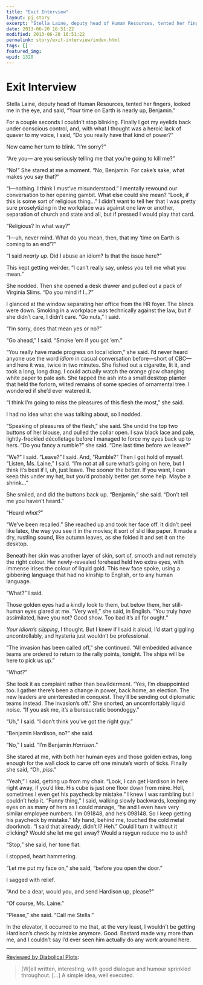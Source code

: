 ```yaml
---
title: "Exit Interview"
layout: pj_story
excerpt: "Stella Laine, deputy head of Human Resources, tented her fingers, looked me in the eye, and said, &amp;#8220;Your time on Earth is nearly up, Benjamin.&amp;#8221;"
date: 2013-06-20 16:51:22
modified: 2013-06-20 16:51:22
permalink: story/exit-interview/index.html
tags: []
featured_img: 
wpid: 1328
---
```


# Exit Interview

Stella Laine, deputy head of Human Resources, tented her fingers, looked me in the eye, and said, “Your time on Earth is nearly up, Benjamin.”

For a couple seconds I couldn’t stop blinking. Finally I got my eyelids back under conscious control, and, with what I thought was a heroic lack of quaver to my voice, I said, “Do you really have that kind of power?”

Now came her turn to blink. “I’m sorry?”

“Are you— are you seriously telling me that you’re going to kill me?”

“No!” She stared at me a moment. “No, Benjamin. For cake’s sake, what makes you say that?”

“I—nothing. I think I must’ve misunderstood.” I mentally rewound our conversation to her opening gambit. What else could she mean? “Look, if this is some sort of religious thing…” I didn’t want to tell her that I was pretty sure proselytizing in the workplace was against one law or another, separation of church and state and all, but if pressed I would play that card.

“Religious? In what way?”

“I—uh, never mind. What do you mean, then, that my ‘time on Earth is coming to an end’?”

“I said *nearly up*. Did I abuse an idiom? Is that the issue here?”

This kept getting weirder. “I can’t really say, unless you tell me what you mean.”

She nodded. Then she opened a desk drawer and pulled out a pack of Virginia Slims. “Do you mind if I…?”

I glanced at the window separating her office from the HR foyer. The blinds were down. Smoking in a workplace was technically against the law, but if she didn’t care, I didn’t care. “Go nuts,” I said.

“I’m sorry, does that mean yes or no?”

“Go ahead,” I said. “Smoke ’em if you got ’em.”

“You really have made progress on local idiom,” she said. I’d never heard anyone use the word *idiom* in casual conversation before—short of CBC—and here it was, twice in two minutes. She fished out a cigarette, lit it, and took a long, long drag. I could actually watch the orange glow changing white paper to pale ash. She tapped the ash into a small desktop planter that held the forlorn, wilted remains of some species of ornamental tree. I wondered if she’d ever watered it.

“I think I’m going to miss the pleasures of this flesh the most,” she said.

I had no idea what she was talking about, so I nodded.

“Speaking of pleasures of the flesh,” she said. She undid the top two buttons of her blouse, and pulled the collar open. I saw black lace and pale, lightly-freckled décolletage before I managed to force my eyes back up to hers. “Do you fancy a rumble?” she said. “One last time before we leave?”

“We?” I said. “Leave?” I said. And, “Rumble?” Then I got hold of myself. “Listen, Ms. Laine,” I said. “I’m not at all sure what’s going on here, but I think it’s best if I, uh, just leave. The sooner the better. If you want, I can keep this under my hat, but you’d probably better get some help. Maybe a shrink…”

She smiled, and did the buttons back up. “Benjamin,” she said. “Don’t tell me you haven’t heard.”

“Heard *what?*”

“We’ve been recalled.” She reached up and took her face off. It didn’t peel like latex, the way you see it in the movies; it sort of slid like paper. It made a dry, rustling sound, like autumn leaves, as she folded it and set it on the desktop.

Beneath her skin was another layer of skin, sort of, smooth and not remotely the right colour. Her newly-revealed forehead held two extra eyes, with immense irises the colour of liquid gold. This new face spoke, using a gibbering language that had no kinship to English, or to any human language.

“What?” I said.

Those golden eyes had a kindly look to them, but below them, her still-human eyes glared at me. “Very well,” she said, in English. “You truly *have* assimilated, have you not? Good show. Too bad it’s all for ought.”

*Your idiom’s slipping*, I thought. But I knew if I said it aloud, I’d start giggling uncontrollably, and hysteria just wouldn’t be professional.

“The invasion has been called off,” she continued. “All embedded advance teams are ordered to return to the rally points, tonight. The ships will be here to pick us up.”

“*What?*”

She took it as complaint rather than bewilderment. “Yes, I’m disappointed too. I gather there’s been a change in power, back home, an election. The new leaders are uninterested in conquest. They’ll be sending out diplomatic teams instead. The invasion’s off.” She snorted, an uncomfortably liquid noise. “If you ask me, it’s a bureaucratic boondoggy.”

“Uh,” I said. “I don’t think you’ve got the right guy.”

“Benjamin Hardison, no?” she said.

“No,” I said. “I’m Benjamin *Harrison*.”

She stared at me, with both her human eyes and those golden extras, long enough for the wall clock to carve off one minute’s worth of ticks. Finally she said, “Oh, *piss*.”

“Yeah,” I said, getting up from my chair. “Look, I can get Hardison in here right away, if you’d like. His cube is just one floor down from mine. Hell, sometimes I even get his paycheck by mistake.” I knew I was rambling but I couldn’t help it. “Funny thing,” I said, walking slowly backwards, keeping my eyes on as many of hers as I could manage, “he and I even have very similar employee numbers. I’m 091848, and he’s 098148. So I keep getting his paycheck by mistake.” My hand, behind me, touched the cold metal doorknob. “I said that already, didn’t I? Heh.” Could I turn it without it clicking? Would she let me get away? Would a raygun reduce me to ash?

“Stop,” she said, her tone flat.

I stopped, heart hammering.

“Let me put my face on,” she said, “before you open the door.”

I sagged with relief.

“And be a dear, would you, and send Hardison up, please?”

“Of course, Ms. Laine.”

“Please,” she said. “Call me Stella.”

In the elevator, it occurred to me that, at the very least, I wouldn’t be getting Hardison’s check by mistake anymore. Good. Bastard made way more than me, and I couldn’t say I’d ever seen him actually do any *work* around here.

- - - - - -

[Reviewed by Diabolical Plots](http://www.diabolicalplots.com/daily-science-fiction-august-review/):

> \[W\]ell written, interesting, with good dialogue and humour sprinkled throughout. \[…\] A simple idea, well executed.